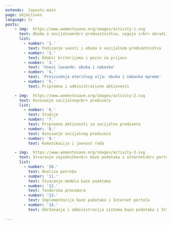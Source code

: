 ```yaml
---
extends: _layouts.main
page: objectives
language: Sr
posts: 
    - img:  https://www.womentosave.org/images/activity-1.svg
      text: Obuke o socijalnom<br> preduzetništvu, uzgoju i<br> obradi lavande za<br> članove ciljne grupe
      list:
        - number: '1.'
          text: Podizanje svesti i obuka o socijalnom preduzetništvu
        - number: '2.'
          text: Odabir kriterijuma i poziv za prijavu
        - number: '3.'
          text: 'Usevi lavande: obuka i nabavka'
        - number: '4.'
          text: 'Proizvodnja eteričnog ulja: obuka i nabavka opreme'
        - number: '5.'
          text: Pripremne i administrativne aktivnosti

    - img:  https://www.womentosave.org/images/activity-2.svg
      text: Osnivanje socijalnog<br> preduzeća
      list:
        - number: '6.'
          text: Studije
        - number: '7.'
          text: Pripremne aktivnosti za socijalno preduzeće
        - number: '8.'
          text: Osnivanje socijalnog preduzeća
        - number: '9.'
          text: Komunikacija i javnost rada

    - img:  https://www.womentosave.org/images/activity-3.svg
      text: Stvaranje zajedničke<br> baze podataka i internet<br> portala
      list:
        - number: '10.'
          text: Analiza potreba
        - number: '11.'
          text: Stvaranje modela baze podataka
        - number: '12.'
          text: Tenderska procedura
        - number: '13.'
          text: Implementacija baze podataka i Internet portala
        - number: '14.'
          text: Održavanje i administracija sistema baze podataka i Internet portala
            
---
```


